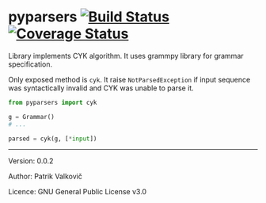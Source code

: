 # pyparsers [![Build Status](https://travis-ci.org/PatrikValkovic/pyparsers.svg?branch=master)](https://travis-ci.org/PatrikValkovic/pyparsers) [![Coverage Status](https://coveralls.io/repos/github/PatrikValkovic/pyparsers/badge.svg?branch=master)](https://coveralls.io/github/PatrikValkovic/pyparsers?branch=master)

Library implements CYK algorithm.
It uses grammpy library for grammar specification.

Only exposed method is `cyk`.
It raise `NotParsedException` if input sequence was syntactically invalid and CYK was unable to parse it.

```python
from pyparsers import cyk

g = Grammar()
# ...

parsed = cyk(g, [*input])
```

-----

Version: 0.0.2

Author: Patrik Valkovič

Licence: GNU General Public License v3.0
